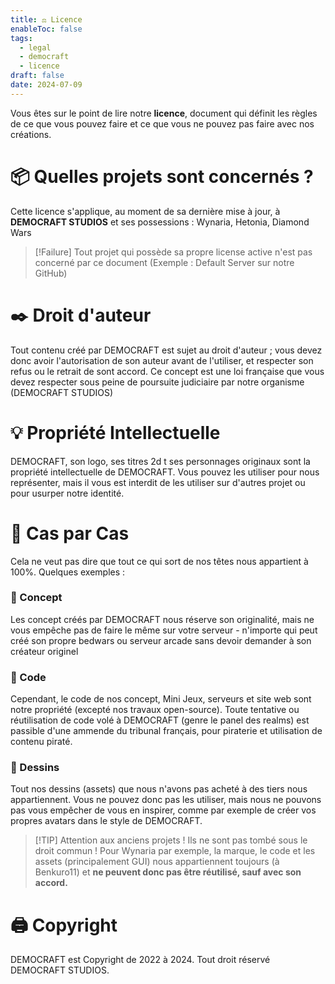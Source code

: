 ```yaml
---
title: ⚖️ Licence
enableToc: false
tags:
  - legal
  - democraft
  - licence
draft: false
date: 2024-07-09
---
```

Vous êtes sur le point de lire notre **licence**, document qui définit les règles de ce que vous pouvez faire et ce que vous ne pouvez pas faire avec nos créations.

# 📦 Quelles projets sont concernés ? 
Cette licence s'applique, au moment de sa dernière mise à jour, à **DEMOCRAFT STUDIOS** et ses possessions : Wynaria, Hetonia, Diamond Wars

> [!Failure] Tout projet qui possède sa propre license active n'est pas concerné par ce document (Exemple : Default Server sur notre GitHub)

# ✒️ Droit d'auteur
Tout contenu créé par DEMOCRAFT est sujet au droit d'auteur ; vous devez donc avoir l'autorisation de son auteur avant de l'utiliser, et respecter son refus ou le retrait de sont accord. Ce concept est une loi française que vous devez respecter sous peine de poursuite judiciaire par notre organisme (DEMOCRAFT STUDIOS)

# 💡 Propriété Intellectuelle 
DEMOCRAFT, son logo, ses titres 2d t ses personnages originaux sont la propriété intellectuelle de DEMOCRAFT. Vous pouvez les utiliser pour nous représenter, mais il vous est interdit de les utiliser sur d'autres projet ou pour usurper notre identité.

# 🔢 Cas par Cas
Cela ne veut pas dire que tout ce qui sort de nos têtes nous appartient à 100%. Quelques exemples :

### 📑 Concept
Les concept créés par DEMOCRAFT nous réserve son originalité, mais ne vous empêche pas de faire le même sur votre serveur - n'importe qui peut créé son propre bedwars ou serveur arcade sans devoir demander à son créateur originel
### 💾 Code
Cependant, le code de nos concept, Mini Jeux, serveurs et site web sont notre propriété (excepté nos travaux open-source). Toute tentative ou réutilisation de code volé à DEMOCRAFT (genre le panel des realms) est passible d'une ammende du tribunal français, pour piraterie et utilisation de contenu piraté.

### 🎨 Dessins
Tout nos dessins (assets) que nous n'avons pas acheté à des tiers nous appartiennent. Vous ne pouvez donc pas les utiliser, mais nous ne pouvons pas vous empêcher de vous en inspirer, comme par exemple de créer vos propres avatars dans le style de DEMOCRAFT.

> [!TIP] Attention aux anciens projets !
> Ils ne sont pas tombé sous le droit commun ! Pour Wynaria par exemple, la marque, le code et les assets (principalement GUI) nous appartiennent toujours (à Benkuro11) et **ne peuvent donc pas être réutilisé, sauf avec son accord.**

# 🖨 Copyright 
DEMOCRAFT est Copyright de 2022 à 2024. Tout droit réservé DEMOCRAFT STUDIOS.